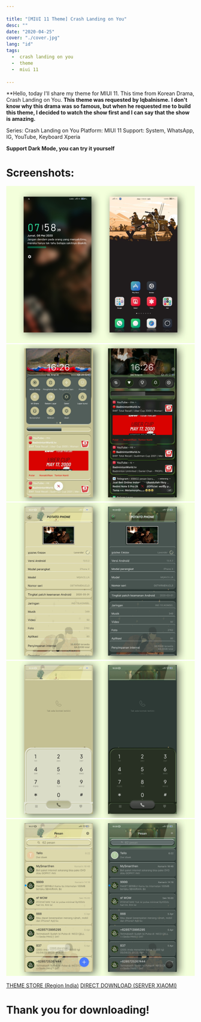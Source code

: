 ```yaml
---

title: "[MIUI 11 Theme] Crash Landing on You"
desc: ""
date: "2020-04-25"
cover: "./cover.jpg"
lang: "id"
tags:
  -  crash landing on you
  -  theme
  -  miui 11

---
```


**Hello, today I'll share my theme for MIUI 11. This time from Korean Drama, Crash Landing on You.
**This theme was requested by Iqbalnisme.**
**I don't know why this drama was so famous, but when he requested me to build this theme, I decided to watch the show first and I can say that the show is amazing.**

Series: Crash Landing on You
Platform: MIUI 11
Support: System, WhatsApp, IG, YouTube, Keyboard Xperia

**Support Dark Mode, you can try it yourself**

# Screenshots:

![ss1](./cover.jpg)
![ss2](./ss2.jpg)
![ss3](./ss3.jpg)
![ss4](./ss4.jpg)
![ss5](./ss5.jpg)


<a href="http://zhuti.xiaomi.com/detail/f8b29965-a706-476e-8c91-7b4107f7b3b1" class="btn"><span class="name">THEME STORE (Region India)</span></a>
<a href="http://f7.market.xiaomi.com/download/ThemeMarket/02d5e4cd68f0f2005229a109d3b9441385240ce77/Crash+Landing+on+You+v11-1.0.0.0.mtz" class="btn"><span class="name">DIRECT DOWNLOAD (SERVER XIAOMI)</span></a>

# Thank you for downloading!
